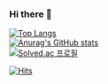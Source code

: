 ### Hi there 👋
[![Top Langs](https://github-readme-stats.vercel.app/api/top-langs/?username=van1164)](https://github.com/van1164/github-readme-stats)
<br>
[![Anurag's GitHub stats](https://github-readme-stats.vercel.app/api?username=van1164)](https://github.com/van1164/github-readme-stats)
<br>
[![Solved.ac
프로필](http://mazassumnida.wtf/api/v2/generate_badge?boj=van133)](https://solved.ac/van133)

[![Hits](https://hits.seeyoufarm.com/api/count/incr/badge.svg?url=https%3A%2F%2Fgithub.com%2Fvan1164%2Fhit-counter&count_bg=%2379C83D&title_bg=%23555555&icon=&icon_color=%23E7E7E7&title=hits&edge_flat=false)](https://hits.seeyoufarm.com)
<!--
**van1164/van1164** is a ✨ _special_ ✨ repository because its `README.md` (this file) appears on your GitHub profile.

Here are some ideas to get you started:

- 🔭 I’m currently working on ...
- 🌱 I’m currently learning ...
- 👯 I’m looking to collaborate on ...
- 🤔 I’m looking for help with ...
- 💬 Ask me about ...
- 📫 How to reach me: ...
- 😄 Pronouns: ...
- ⚡ Fun fact: ...
-->
